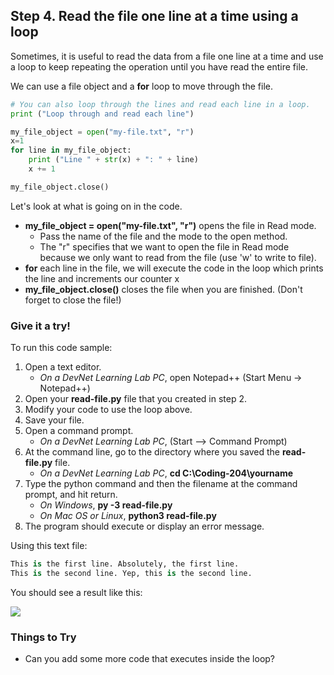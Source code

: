 ## Step 4. Read the file one line at a time using a loop
Sometimes, it is useful to read the data from a file one line at a time and use a loop to keep repeating the operation until you have read the entire file.

We can use a file object and a **for** loop to move through the file.

```python
# You can also loop through the lines and read each line in a loop.
print ("Loop through and read each line")

my_file_object = open("my-file.txt", "r")
x=1
for line in my_file_object:
    print ("Line " + str(x) + ": " + line)
    x += 1

my_file_object.close()

```

Let's look at what is going on in the code.

* **my_file_object = open("my-file.txt", "r")** opens the file in Read mode.
    * Pass the name of the file and the mode to the open method.
    * The "r" specifies that we want to open the file in Read mode because we only want to read from the file (use 'w' to write to file).
* **for** each line in the file, we will execute the code in the loop which prints the line and increments our counter x
* **my_file_object.close()** closes the file when you are finished. (Don't forget to close the file!)

### Give it a try!

To run this code sample:
1. Open a text editor.
    * *On a DevNet Learning Lab PC*, open Notepad++ (Start Menu -> Notepad++)
2. Open your **read-file.py** file that you created in step 2.
3. Modify your code to use the loop above.
4. Save your file.
5. Open a command prompt.
    * *On a DevNet Learning Lab PC*, (Start --> Command Prompt)
6. At the command line, go to the directory where you saved the **read-file.py** file.
    * *On a DevNet Learning Lab PC*, **cd C:\Coding-204\yourname**
7. Type the python command and then the filename at the command prompt, and hit return.
    * *On Windows*, **py -3 read-file.py**
    * *On Mac OS or Linux*, **python3 read-file.py**
8. The program should execute or display an error message.

Using this text file:

```python
This is the first line. Absolutely, the first line.
This is the second line. Yep, this is the second line.

```

You should see a result like this:

![](/posts/files/coding-204-reading-a-file/step4-results.jpg)

### Things to Try
* Can you add some more code that executes inside the loop?

